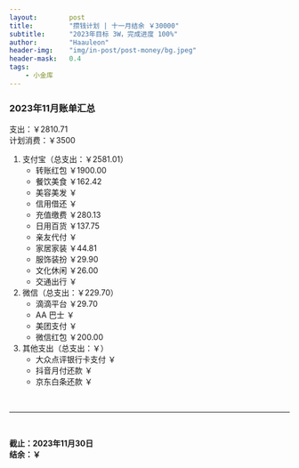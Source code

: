 ```yaml
---
layout:        post
title:         "攒钱计划 | 十一月结余 ￥30000"
subtitle:      "2023年目标 3W，完成进度 100%"
author:        "Haauleon"
header-img:    "img/in-post/post-money/bg.jpeg"
header-mask:   0.4
tags:
    - 小金库
---
```


### 2023年11月账单汇总             
支出：￥2810.71         
计划消费：￥3500        

1. 支付宝（总支出：￥2581.01）   
    - 转账红包 ￥1900.00   
    - 餐饮美食 ￥162.42    
    - 美容美发 ￥     
    - 信用借还 ￥    
    - 充值缴费 ￥280.13     
    - 日用百货 ￥137.75      
    - 亲友代付 ￥     
    - 家居家装 ￥44.81    
    - 服饰装扮 ￥29.90    
    - 文化休闲 ￥26.00    
    - 交通出行 ￥      
2. 微信（总支出：￥229.70）      
    - 滴滴平台 ￥29.70    
    - AA 巴士 ￥    
    - 美团支付 ￥       
    - 微信红包 ￥200.00
3. 其他支出（总支出：￥）     
    - 大众点评银行卡支付 ￥    
    - 抖音月付还款 ￥    
    - 京东白条还款 ￥   

<br>

---

<br>

**截止：2023年11月30日**      
**结余：￥**        